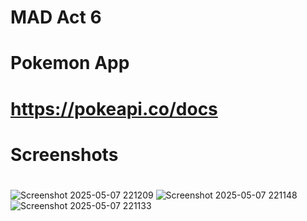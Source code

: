 # MAD Act 6
# Pokemon App
# https://pokeapi.co/docs
#
# Screenshots
#
![Screenshot 2025-05-07 221209](https://github.com/user-attachments/assets/7001f544-e730-47d8-802c-14e9db18ec69) ![Screenshot 2025-05-07 221148](https://github.com/user-attachments/assets/87b2a283-5f0d-4cdb-8dbd-4ff0d963b6e0) ![Screenshot 2025-05-07 221133](https://github.com/user-attachments/assets/3e9eb52f-63f9-47bd-ad82-a5eb93c0fe70)
